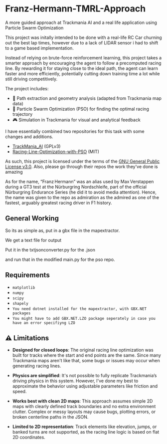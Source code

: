 # Franz-Hermann-TMRL-Approach
A more guided approach at Trackmania AI and a real life application using Particle Swarm Optimization

This project was initally intended to be done with a real-life RC Car churning out the best lap times, however due to a lack of LIDAR sensor i had to shift to a game based implementation.

Instead of relying on brute-force reinforcement learning, this project takes a smarter approach by encouraging the agent to follow a precomputed racing line. By rewarding it for staying close to the ideal path, the agent can learn faster and more efficiently, potentially cutting down training time a lot while still driving competitively.

The project includes:
- 📍 Path extraction and geometry analysis (adapted from Trackmania map data)
- 🧠 Particle Swarm Optimization (PSO) for finding the optimal racing trajectory
- 🎮 Simulation in Trackmania for visual and analytical feedback

I have essentially combined two repositories for this task with some changes and additions.

- [TrackMania_AI](https://github.com/AndrejGobeX/TrackMania_AI) (GPLv3)
- [Racing-Line-Optimization-with-PSO](https://github.com/ParsaD23/Racing-Line-Optimization-with-PSO) (MIT)

As such, this project is licensed under the terms of the [GNU General Public License v3.0](LICENSE). Also, please go through their repos the work they've done is amazing

As for the name, “Franz Hermann” was an alias used by Max Verstappen during a GT3 test at the Nürburgring Nordschleife, part of the official Nürburgring Endurance Series (he did it to avoid media attention). Hence, the name was given to the repo as admiration as the admired as one of the fastest, arguably greatest racing driver in F1 history.

## General Working
So its as simple as, put in a gbx file in the mapextractor.

We get a text file for output

Put it in the txtjsonconverter.py for the .json

and run that in the modified main.py for the pso repo.

## Requirements

* ```matplotlib```
* ```numpy```
* ```scipy```
* ```shapely```
* ```You need dotnet installed for the mapextractor, with GBX.NET packages```
* ```You might have to add GBX.NET.LZO package seperately in case you have an error specifiyng LZO```

## ⚠️ Limitations

- **Designed for closed loops**: The original racing line optimization was built for tracks where the start and end points are the same. Since many Trackmania maps aren't like that, some bugs or issues may occur when generating racing lines.

- **Physics are simplified**: It's not possible to fully replicate Trackmania’s driving physics in this system. However, I've done my best to approximate the behavior using adjustable parameters like friction and speed.

- **Works best with clean 2D maps**: This approach assumes simple 2D maps with clearly defined track boundaries and no extra environment clutter. Complex or messy layouts may cause bugs, plotting errors, or broken centerline paths in the JSON.

- **Limited to 2D representation**: Track elements like elevation, jumps, or banked turns are not supported, as the racing line logic is based on flat 2D coordinates.

